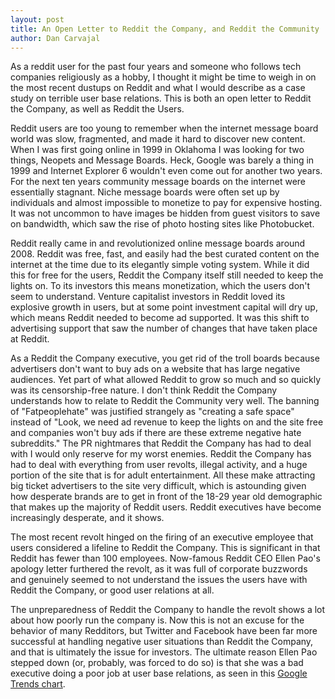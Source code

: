```yaml
---
layout: post
title: An Open Letter to Reddit the Company, and Reddit the Community
author: Dan Carvajal
---
```

As a reddit user for the past four years and someone who follows tech companies religiously as a hobby, I thought it might be time to weigh in on the most recent dustups on Reddit and what I would describe as a case study on terrible user base relations. This is both an open letter to Reddit the Company, as well as Reddit the Users.

Reddit users are too young to remember when the internet message board world was slow, fragmented, and made it hard to discover new content. When I was first going online in 1999 in Oklahoma I was looking for two things, Neopets and Message Boards. Heck, Google was barely a thing in 1999 and Internet Explorer 6 wouldn't even come out for another two years. For the next ten years community message boards on the internet were essentially stagnant. Niche message boards were often set up by individuals and almost impossible to monetize to pay for expensive hosting. It was not uncommon to have images be hidden from guest visitors to save on bandwidth, which saw the rise of photo hosting sites like Photobucket.

Reddit really came in and revolutionized online message boards around 2008. Reddit was free, fast, and easily had the best curated content on the internet at the time due to its elegantly simple voting system. While it did this for free for the users, Reddit the Company itself still needed to keep the lights on. To its investors this means monetization, which the users don't seem to understand. Venture capitalist investors in Reddit loved its explosive growth in users, but at some point investment capital will dry up, which means Reddit needed to become ad supported. It was this shift to advertising support that saw the number of changes that have taken place at Reddit.

As a Reddit the Company executive, you get rid of the troll boards because advertisers don't want to buy ads on a website that has large negative audiences. Yet part of what allowed Reddit to grow so much and so quickly was its censorship-free nature. I don't think Reddit the Company understands how to relate to Reddit the Community very well. The banning of "Fatpeoplehate" was justified strangely as "creating a safe space" instead of "Look, we need ad revenue to keep the lights on and the site free and companies won't buy ads if there are these extreme negative hate subreddits." The PR nightmares that Reddit the Company has had to deal with I would only reserve for my worst enemies. Reddit the Company has had to deal with everything from user revolts, illegal activity, and a huge portion of the site that is for adult entertainment. All these make attracting big ticket advertisers to the site very difficult, which is astounding given how desperate brands are to get in front of the 18-29 year old demographic that makes up the majority of Reddit users. Reddit executives have become increasingly desperate, and it shows.

The most recent revolt hinged on the firing of an executive employee that users considered a lifeline to Reddit the Company. This is significant in that Reddit has fewer than 100 employees. Now-famous Reddit CEO Ellen Pao's apology letter furthered the revolt, as it was full of corporate buzzwords and genuinely seemed to not understand the issues the users have with Reddit the Company, or good user relations at all.

The unpreparedness of Reddit the Company to handle the revolt shows a lot about how poorly run the company is. Now this is not an excuse for the behavior of many Redditors, but Twitter and Facebook have been far more successful at handling negative user situations than Reddit the Company, and that is ultimately the issue for investors. The ultimate reason Ellen Pao stepped down (or, probably, was forced to do so) is that she was a bad executive doing a poor job at user base relations, as seen in this [Google Trends chart](https://www.google.com/trends/explore#q=Reddit%20Alternatives).
